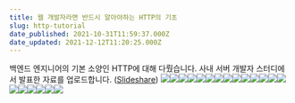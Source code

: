 ```yaml
---
title: 웹 개발자라면 반드시 알아야하는 HTTP의 기초
slug: http-tutorial
date_published: 2021-10-31T11:59:37.000Z
date_updated: 2021-12-12T11:20:25.000Z
---
```


백엔드 엔지니어의 기본 소양인 HTTP에 대해 다뤘습니다. 사내 서버 개발자 스터디에서 발표한 자료를 업로드합니다. ([Slideshare](https://www.slideshare.net/JinuNoh/http-101))
![](__GHOST_URL__/content/images/2021/10/HTTP-101-01-1.jpg)![](__GHOST_URL__/content/images/2021/10/HTTP-101-02-1.jpg)![](__GHOST_URL__/content/images/2021/10/HTTP-101-03-1.jpg)![](__GHOST_URL__/content/images/2021/10/HTTP-101-04-1.jpg)![](__GHOST_URL__/content/images/2021/10/HTTP-101-05-1.jpg)![](__GHOST_URL__/content/images/2021/10/HTTP-101-06-1.jpg)![](__GHOST_URL__/content/images/2021/10/HTTP-101-07-1.jpg)![](__GHOST_URL__/content/images/2021/10/HTTP-101-08-1.jpg)![](__GHOST_URL__/content/images/2021/10/HTTP-101-09-1.jpg)![](__GHOST_URL__/content/images/2021/10/HTTP-101-10-1.jpg)![](__GHOST_URL__/content/images/2021/10/HTTP-101-11-1.jpg)![](__GHOST_URL__/content/images/2021/10/HTTP-101-12-1.jpg)![](__GHOST_URL__/content/images/2021/10/HTTP-101-13-1.jpg)![](__GHOST_URL__/content/images/2021/10/HTTP-101-14-1.jpg)![](__GHOST_URL__/content/images/2021/10/HTTP-101-15-1.jpg)![](__GHOST_URL__/content/images/2021/10/HTTP-101-16-1.jpg)![](__GHOST_URL__/content/images/2021/10/HTTP-101-17-1.jpg)![](__GHOST_URL__/content/images/2021/10/HTTP-101-18-1.jpg)![](__GHOST_URL__/content/images/2021/10/HTTP-101-19-1.jpg)![](__GHOST_URL__/content/images/2021/10/HTTP-101-20-1.jpg)
